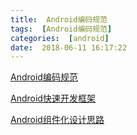 ```yaml
---
title:  Android编码规范
tags:  [Android编码规范]
categories:  [android]
date:  2018-06-11 16:17:22
---
```


[Android编码规范](https://github.com/tianshaojie/android-code-style)

[Android快速开发框架](https://github.com/tianshaojie/AndroidFine)

[Android组件化设计思路](https://github.com/tianshaojie/android-modularization)